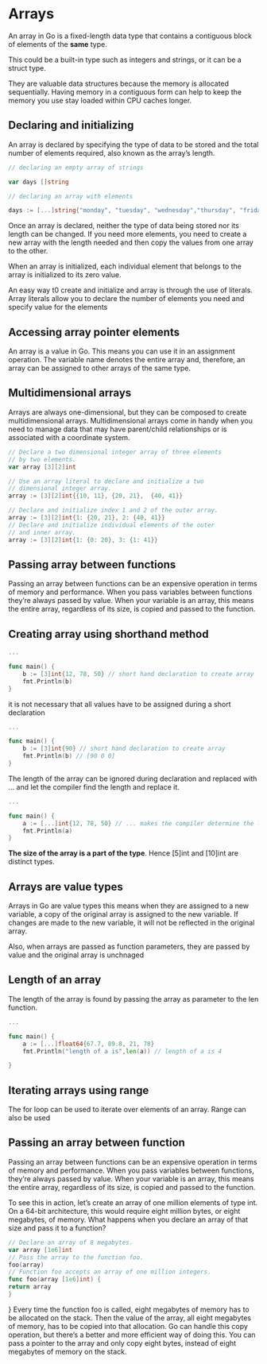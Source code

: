 # Arrays

An array in Go is a fixed-length data type that contains a contiguous block of elements of the <b>same</b> type.

This could be a built-in type such as integers and strings, or it can be a struct type.

 They are valuable data structures because the memory is allocated sequentially.
 Having memory in a contiguous form can help to keep the memory you use stay loaded within CPU caches longer.

## Declaring and initializing

An array is declared by specifying the type of data to be stored and the total number of elements required, also known as the array’s length.

```go
// declaring an empty array of strings

var days []string

// declaring an array with elements

days := [...]string{"monday", "tuesday", "wednesday","thursday", "friday","saturday", "sunday"}
```

Once an array is declared, neither the type of data being stored nor its length can be changed. If you need more elements, you need to create a new array with the length needed and then copy the values from one array to the other.

When an array is initialized, each individual element that belongs to the array is initialized to its zero value.

An easy way t0 create and initialize and array is through the use of literals. Array literals allow you to declare the number of elements you need and specify value for the elements

## Accessing array pointer elements

An array is a value in Go. This means you can use it in an assignment operation. The variable name denotes the entire array and, therefore, an array can be assigned to other arrays of the same type.

## Multidimensional arrays

Arrays are always one-dimensional, but they can be composed to create multidimensional arrays. Multidimensional arrays come in handy when you need to manage data that may have parent/child relationships or is associated with a coordinate system.

```go
// Declare a two dimensional integer array of three elements
// by two elements.
var array [3][2]int

// Use an array literal to declare and initialize a two
// dimensional integer array.
array := [3][2]int{{10, 11}, {20, 21},  {40, 41}}

// Declare and initialize index 1 and 2 of the outer array.
array := [3][2]int{1: {20, 21}, 2: {40, 41}}
// Declare and initialize individual elements of the outer
// and inner array.
array := [3][2]int{1: {0: 20}, 3: {1: 41}}
```

## Passing array between functions

Passing an array between functions can be an expensive operation in terms of memory and performance. When you pass variables between functions they’re always passed by value. When your variable is an array, this means the entire array, regardless of its size, is copied and passed to the function.

## Creating array using shorthand method

```Go
...

func main() {
    b := [3]int{12, 78, 50} // short hand declaration to create array
    fmt.Println(b)
}
```

it is not necessary that all values have to be assigned during a short declaration

```Go
...

func main() {
    b := [3]int{90} // short hand declaration to create array
    fmt.Println(b) // [90 0 0]
}
```

The length of the array can be ignored during declaration and replaced with ... and let the compiler find the length and replace it.

```Go
...

func main() {
    a := [...]int{12, 78, 50} // ... makes the compiler determine the length
    fmt.Println(a)
}
```

<strong>The size of the array is a part of the type</strong>. Hence [5]int and [10]int are distinct types.

## Arrays are value types

Arrays in Go are value types this means when they are assigned to a new variable, a copy of the original array is assigned to the new variable. If changes are made to the new variable, it will not be reflected in the original array.

Also, when arrays are passed as function parameters, they are passed by value and the original array is unchnaged

## Length of an array

The length of the array is found by passing the array as parameter to the len function.

```Go
...

func main() {
    a := [...]float64{67.7, 89.8, 21, 78}
    fmt.Println("length of a is",len(a)) // length of a is 4

}
```

## Iterating arrays using range

The for loop can be used to iterate over elements of an array.
Range can also be used

## Passing an array between function 

Passing an array between functions can be an expensive operation in terms of memory and performance. When you pass variables between functions, they’re always passed by value. When your variable is an array, this means the entire array, regardless of its size, is copied and passed to the function. 

 To see this in action, let’s create an array of one million elements of type int. On a 64-bit architecture, this would require eight million bytes, or eight megabytes, of memory. What happens when you declare an array of that size and pass it to a function?

 ```Go
// Declare an array of 8 megabytes.
var array [1e6]int
// Pass the array to the function foo.
foo(array)
// Function foo accepts an array of one million integers.
func foo(array [1e6]int) {
return array
}
 ```

 }
Every time the function foo is called, eight megabytes of memory has to be allocated on the stack. Then the value of the array, all eight megabytes of memory, has to be copied into that allocation. Go can handle this copy operation, but there’s a better and more efficient way of doing this. You can pass a pointer to the array and only copy eight bytes, instead of eight megabytes of memory on the stack.
